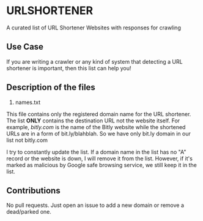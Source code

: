 # URLSHORTENER
A curated list of URL Shortener Websites with responses for crawling

## Use Case

If you are writing a crawler or any kind of system that detecting a URL shortener is important,
then this list can help you!

## Description of the files

1. names.txt

This file contains only the registered domain name for the URL shortener. The list **ONLY** contains the destination
URL not the website itself. For example, _bitly.com_ is the name of the Bitly website while the shortened URLs are 
in a form of bit.ly/blahblah. So we have only bit.ly domain in our list not bitly.com

I try to constantly update the list. If a domain name in the list has no "A" record or the website is down,
I will remove it from the list. However, if it's marked as malicious by Google safe browsing service, we still
keep it in the list.

## Contributions

No pull requests. Just open an issue to add a new domain or remove a dead/parked one.


